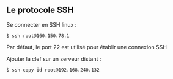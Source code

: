 ## Le protocole SSH

Se connecter en SSH linux :


    $ ssh root@160.150.78.1


Par défaut, le port 22 est utilisé pour établir une connexion SSH


Ajouter la clef sur un serveur distant :


    $ ssh-copy-id root@192.168.240.132
